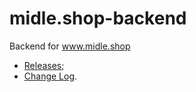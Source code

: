 # midle.shop-backend
Backend for www.midle.shop

- [Releases](/releases);
- [Change Log](/changelog).
